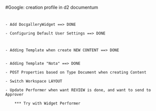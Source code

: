 #Google: creation profile in d2 documentum

#

	- Add DocgalleryWidget ==> DONE

	- Configuring Default User Settings ==> DONE


#

	- Adding Template when create NEW CONTENT ==> DONE


	- Adding Template "Nota" ==> DONE
	
	- POST Properties based on Type Document when creating Content

	- Switch Workspace LAYOUT

	- Update Performer when want REVIEW is done, and want to send to Approver

		*** Try with Widget Performer
